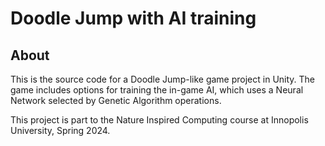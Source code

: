 # Doodle Jump with AI training

## About
This is the source code for a Doodle Jump-like game project in Unity. The game includes options for training the in-game AI, which uses a Neural Network selected by Genetic Algorithm operations.

This project is part to the Nature Inspired Computing course at Innopolis University, Spring 2024.

